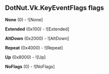 ## DotNut.Vk.KeyEventFlags flags

**None** (0) - ![None]

**Extended** (0x100) - ![Extended]

**AltDown** (0x2000) - ![AltDown]

**Repeat** (0x4000) - ![Repeat]

**Up** (0x8000) - ![Up]

**NoFlags** (0) - ![NoFlags]


